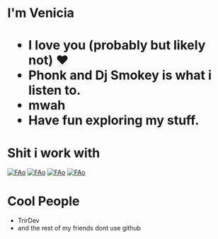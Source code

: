 <h1>I'm Venicia<h1>
  
  
  
  
- I love you (probably but likely not) :heart:
- Phonk and Dj Smokey is what i listen to.
- mwah
- Have fun exploring my stuff.
# Shit i work with


<a href="https://react.dev" rel="ReactJs">![FAo](https://img.shields.io/badge/-ReactJs-61DAFB?logo=react&logoColor=white&style=for-the-badge)</a>
<a href="https://nextjs.org/" rel="NextJs">![FAo](https://img.shields.io/badge/next.js-000000?style=for-the-badge&logo=nextdotjs&logoColor=white)</a>
<a href="https://remix.run/" rel="Remix">![FAo](https://img.shields.io/badge/-Remix-000000?logo=remix&logoColor=white&style=for-the-badge)</a>
<a href="https://www.electronjs.org/" rel="Electron">![FAo](https://img.shields.io/badge/-Electron-2554a0?logo=electron&logoColor=white&style=for-the-badge)</a>

  
# Cool People
  - TrirDev
  - and the rest of my friends dont use github
